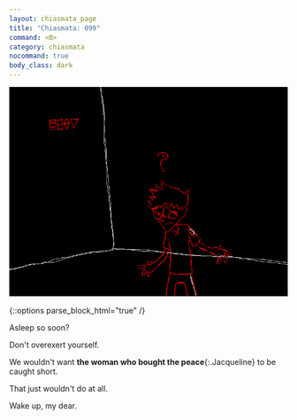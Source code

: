 ```yaml
---
layout: chiasmata_page
title: "Chiasmata: 099"
command: <Θ>
category: chiasmata
nocommand: true
body_class: dark
---
```


![099](/chiasmata/images/narrative/098.gif)

{::options parse_block_html="true" /}
<div class="other_mystery">
Asleep so soon?

Don't overexert yourself.

We wouldn't want **the woman who bought the peace**{:.Jacqueline} to be caught short.

That just wouldn't do at all.

Wake up, my dear.
</div>